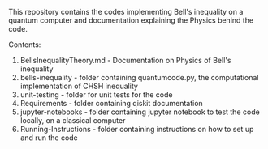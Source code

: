 This repository contains the codes implementing Bell's inequality on a quantum computer and documentation explaining the Physics behind the code.

Contents:

1. BellsInequalityTheory.md - Documentation on Physics of Bell's inequality
2. bells-inequality - folder containing quantumcode.py, the computational implementation of CHSH inequality
3. unit-testing - folder for unit tests for the code
4. Requirements - folder containing qiskit documentation
5. jupyter-notebooks - folder containing jupyter notebook to test the code locally, on a classical computer
6. Running-Instructions - folder containing instructions on how to set up and run the code

